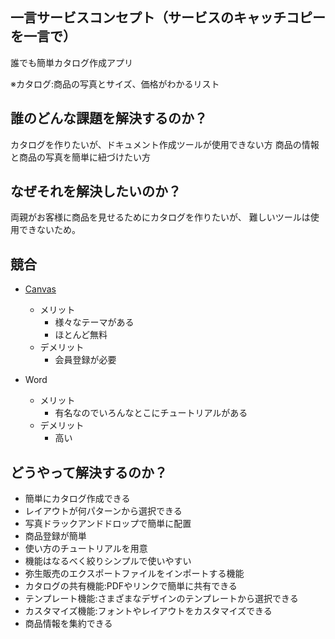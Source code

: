 ## 一言サービスコンセプト（サービスのキャッチコピーを一言で）
誰でも簡単カタログ作成アプリ

※カタログ:商品の写真とサイズ、価格がわかるリスト

## 誰のどんな課題を解決するのか？
カタログを作りたいが、ドキュメント作成ツールが使用できない方
商品の情報と商品の写真を簡単に紐づけたい方

## なぜそれを解決したいのか？   
両親がお客様に商品を見せるためにカタログを作りたいが、
難しいツールは使用できないため。

## 競合
* [Canvas](https://www.canva.com/ja_jp/)
  * メリット
    * 様々なテーマがある
    * ほとんど無料
  * デメリット
    * 会員登録が必要

* Word
  * メリット
    * 有名なのでいろんなとこにチュートリアルがある
  * デメリット
    * 高い


## どうやって解決するのか？
* 簡単にカタログ作成できる
* レイアウトが何パターンから選択できる
* 写真ドラックアンドドロップで簡単に配置
* 商品登録が簡単
* 使い方のチュートリアルを用意
* 機能はなるべく絞りシンプルで使いやすい
* 弥生販売のエクスポートファイルをインポートする機能
* カタログの共有機能:PDFやリンクで簡単に共有できる
* テンプレート機能:さまざまなデザインのテンプレートから選択できる
* カスタマイズ機能:フォントやレイアウトをカスタマイズできる
* 商品情報を集約できる
  